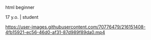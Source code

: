html beginner

17 y.o. | student


https://user-images.githubusercontent.com/70776479/216151408-4fb15921-ec56-46d0-af31-87d989f89da0.mp4
